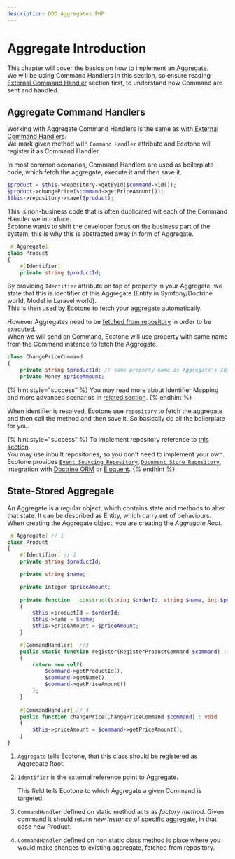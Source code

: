 ```yaml
---
description: DDD Aggregates PHP
---
```


# Aggregate Introduction

This chapter will cover the basics on how to implement an [Aggregate](../../message-driven-php-introduction.md#aggregates). \
We will be using Command Handlers in this section, so ensure reading [External Command Handler](../external-command-handlers/) section first, to understand how Command are sent and handled.

## Aggregate Command Handlers

Working with Aggregate Command Handlers is the same as with [External Command Handlers](../external-command-handlers/).\
We mark given method with `Command Handler` attribute and Ecotone will register it as Command Handler.

In most common scenarios, Command Handlers are used as boilerplate code, which fetch the aggregate, execute it and then save it.

```php
$product = $this->repository->getById($command->id());
$product->changePrice($command->getPriceAmount());
$this->repository->save($product);
```

This is non-business code that is often duplicated wit each of the Command Handler we introduce. \
Ecotone wants to shift the developer focus on the business part of the system, this is why this is abstracted away in form of Aggregate.

```php
 #[Aggregate]
class Product
{
    #[Identifier]
    private string $productId;
```

By providing `Identifier` attribute on top of property in your Aggregate, we state that this is identifier of this Aggregate (Entity in Symfony/Doctrine world, Model in Laravel world). \
This is then used by Ecotone to fetch your aggregate automatically.

However Aggregates need to be [fetched from repository](../repository.md) in order to be executed. \
When we will send an Command, Ecotone will use property with same name from the Command instance to fetch the Aggregate.

```php
class ChangePriceCommand
{
    private string $productId; // same property name as Aggregate's Identifier
    private Money $priceAmount;
```

{% hint style="success" %}
You may read more about Identifier Mapping and more advanced scenarios  in [related section](../identifier-mapping.md).
{% endhint %}

When identifier is resolved, Ecotone use `repository` to fetch the aggregate and then call the method and then save it. So basically do all the boilerplate for you.

{% hint style="success" %}
To implement repository reference to [this section](../repository.md).\
You may use inbuilt repositories, so you don't need to implement your own.\
Ecotone provides [`Event Sourcing Repository`](../../event-sourcing/), [`Document Store Repository`](../../../messaging/document-store.md#storing-aggregates-in-your-document-store), integration with [Doctrine ORM](../../../modules/symfony/doctrine-orm.md) or [Eloquent](../../../modules/laravel/eloquent.md).
{% endhint %}

## State-Stored Aggregate

An Aggregate is a regular object, which contains state and methods to alter that state. It can be described as Entity, which carry set of behaviours. \
When creating the Aggregate object, you are creating the _Aggregate Root_.&#x20;

```php
 #[Aggregate] // 1
class Product
{
    #[Identifier] // 2
    private string $productId;

    private string $name;

    private integer $priceAmount;
    
    private function __construct(string $orderId, string $name, int $priceAmount)
    {
        $this->productId = $orderId;
        $this->name = $name;
        $this->priceAmount = $priceAmount;
    }

    #[CommandHandler]  //3
    public static function register(RegisterProductCommand $command) : self
    {
        return new self(
            $command->getProductId(),
            $command->getName(),
            $command->getPriceAmount()
        );
    }
    
    #[CommandHandler] // 4
    public function changePrice(ChangePriceCommand $command) : void
    {
        $this->priceAmount = $command->getPriceAmount();
    }
}
```

1. `Aggregate` tells Ecotone, that this class should be registered as Aggregate Root.
2.  `Identifier` is the external reference point to Aggregate.&#x20;

    This field tells Ecotone to which Aggregate a given Command is targeted.
3. `CommandHandler` defined on static method acts as _factory method_. Given command it should return _new instance_ of specific aggregate, in that case new Product.
4. `CommandHandler` defined on non static class method is place where you would make changes to existing aggregate, fetched from repository.

